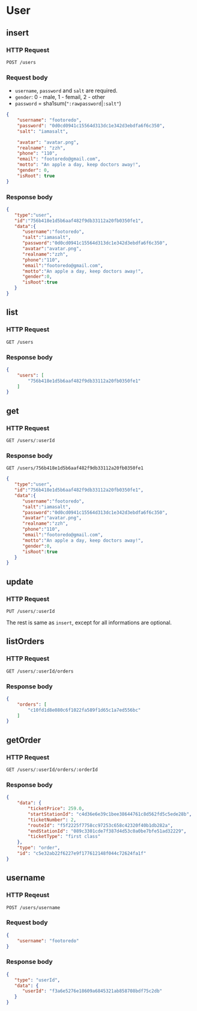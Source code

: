 # User

## insert

### HTTP Request

```
POST /users
```

### Request body

- `username`, `password` and `salt` are required.
- `gender`: 0 - male, 1 - femail, 2 - other
- `password` = sha1sum(`":rawpassword`|`:salt"`)

```json
{
    "username": "footoredo",
    "password": "0d0cd0941c15564d313dc1e342d3ebdfa6f6c350",
    "salt": "iamasalt",

    "avatar": "avatar.png",
    "realname": "zzh",
    "phone": "110",
    "email": "footoredo@gmail.com",
    "motto": "An apple a day, keep doctors away!",
    "gender": 0,
    "isRoot": true
}
```

### Response body

```json
{
   "type":"user",
   "id":"756b418e1d5b6aaf482f9db33112a20fb0350fe1",
   "data":{
      "username":"footoredo",
      "salt":"iamasalt",
      "password":"0d0cd0941c15564d313dc1e342d3ebdfa6f6c350",
      "avatar":"avatar.png",
      "realname":"zzh",
      "phone":"110",
      "email":"footoredo@gmail.com",
      "motto":"An apple a day, keep doctors away!",
      "gender":0,
      "isRoot":true
   }
}
```

## list

### HTTP Request

```
GET /users
```

### Response body
```json
{
    "users": [
        "756b418e1d5b6aaf482f9db33112a20fb0350fe1"
    ]
}
```

## get

### HTTP Request

```
GET /users/:userId
```

### Response body
```
GET /users/756b418e1d5b6aaf482f9db33112a20fb0350fe1
```
```json
{
   "type":"user",
   "id":"756b418e1d5b6aaf482f9db33112a20fb0350fe1",
   "data":{
      "username":"footoredo",
      "salt":"iamasalt",
      "password":"0d0cd0941c15564d313dc1e342d3ebdfa6f6c350",
      "avatar":"avatar.png",
      "realname":"zzh",
      "phone":"110",
      "email":"footoredo@gmail.com",
      "motto":"An apple a day, keep doctors away!",
      "gender":0,
      "isRoot":true
   }
}
```

## update

### HTTP Request

```
PUT /users/:userId
```

The rest is same as `insert`, except for all informations are optional.

## listOrders

### HTTP Request
```
GET /users/:userId/orders
```

### Response body
```json
{
    "orders": [
        "c10fd1d8e080c6f1022fa589f1d65c1a7ed556bc"
    ]
}
```

## getOrder

### HTTP Request
```
GET /users/:userId/orders/:orderId
```

### Response body
```json
{
    "data": {
        "ticketPrice": 259.0,
        "startStationId": "c4d36e6e39c1bee38644761c8d562fd5c5ede28b",
        "ticketNumber": 2,
        "routeId": "f5f2225f7758cc97253c658c42320f40b1db282a",
        "endStationId": "089c3301cde7f387d4d53c0a0be7bfe51ad32229",
        "ticketType": "first class"
    },
    "type": "order",
    "id": "c5e32ab22f6227e9f177612148f044c72624fa1f"
}
```

## username

### HTTP Reqeust
```
POST /users/username
```

### Request body
```json
{
    "username": "footoredo"
}
```

### Response body
```json
{
   "type": "userId",
   "data": {
      "userId": "f3a6e5276e18609a6845321ab858708bdf75c2db"
   }
}
```
